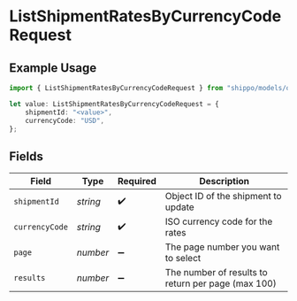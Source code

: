 # ListShipmentRatesByCurrencyCodeRequest

## Example Usage

```typescript
import { ListShipmentRatesByCurrencyCodeRequest } from "shippo/models/operations";

let value: ListShipmentRatesByCurrencyCodeRequest = {
    shipmentId: "<value>",
    currencyCode: "USD",
};
```

## Fields

| Field                                              | Type                                               | Required                                           | Description                                        |
| -------------------------------------------------- | -------------------------------------------------- | -------------------------------------------------- | -------------------------------------------------- |
| `shipmentId`                                       | *string*                                           | :heavy_check_mark:                                 | Object ID of the shipment to update                |
| `currencyCode`                                     | *string*                                           | :heavy_check_mark:                                 | ISO currency code for the rates                    |
| `page`                                             | *number*                                           | :heavy_minus_sign:                                 | The page number you want to select                 |
| `results`                                          | *number*                                           | :heavy_minus_sign:                                 | The number of results to return per page (max 100) |